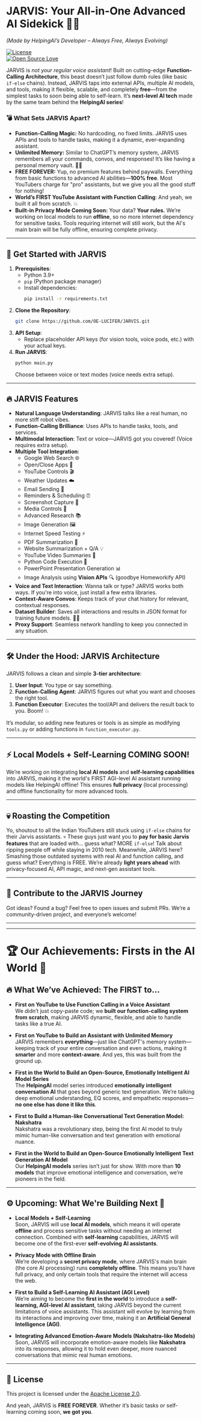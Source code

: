# JARVIS: Your All-in-One Advanced AI Sidekick 🤖🚀  
*(Made by HelpingAI’s Developer – Always Free, Always Evolving)*

[![License](https://img.shields.io/badge/License-Apache%202.0-blue.svg)](https://opensource.org/licenses/Apache-2.0)  
[![Open Source Love](https://badges.frapsoft.com/os/v1/open-source.svg?v=103)](https://github.com/OE-LUCIFER/JARVIS)

JARVIS is *not your regular voice assistant*! Built on cutting-edge **Function-Calling Architecture**, this beast doesn’t just follow dumb rules (like basic `if-else` chains). Instead, JARVIS taps into external APIs, multiple AI models, and tools, making it flexible, scalable, and completely **free**—from the simplest tasks to soon being able to self-learn. It’s **next-level AI tech** made by the same team behind the **HelpingAI series**!

### 💣 **What Sets JARVIS Apart?**
- **Function-Calling Magic:** No hardcoding, no fixed limits. JARVIS uses APIs and tools to handle tasks, making it a dynamic, ever-expanding assistant.
- **Unlimited Memory:** Similar to ChatGPT’s memory system, JARVIS remembers all your commands, convos, and responses! It’s like having a personal memory vault. 🧠✨
- **FREE FOREVER:** Yup, no premium features behind paywalls. Everything from basic functions to advanced AI abilities—**100% free**. Most YouTubers charge for "pro" assistants, but we give you all the good stuff for nothing!
- **World’s FIRST YouTube Assistant with Function Calling**: And yeah, we built it all from scratch. 💥
- **Built-in Privacy Mode Coming Soon:** Your data? **Your rules.** We’re working on local models to run **offline**, so no more internet dependency for sensitive tasks. Tools requiring internet will still work, but the AI's main brain will be fully offline, ensuring complete privacy.

---
## 🚀 **Get Started with JARVIS**

1. **Prerequisites**:
   - Python 3.9+ 
   - `pip` (Python package manager)
   - Install dependencies:
     ```bash
     pip install -r requirements.txt
     ```
2. **Clone the Repository**:
   ```bash
   git clone https://github.com/OE-LUCIFER/JARVIS.git
   ```
3. **API Setup**:
   - Replace placeholder API keys (for vision tools, voice pods, etc.) with your actual keys. 
4. **Run JARVIS**:
   ```bash
   python main.py
   ```
   Choose between voice or text modes (voice needs extra setup).
   
---

## 🔥 **JARVIS Features**

* **Natural Language Understanding**: JARVIS talks like a real human, no more stiff robot vibes.
* **Function-Calling Brilliance**: Uses APIs to handle tasks, tools, and services.
* **Multimodal Interaction**: Text or voice—JARVIS got you covered! (Voice requires extra setup).
* **Multiple Tool Integration**: 
  - Google Web Search 🌐  
  - Open/Close Apps 🚀  
  - YouTube Controls 🎬  
  - Weather Updates ☁️  
  - Email Sending 📧  
  - Reminders & Scheduling ⏰  
  - Screenshot Capture 📸  
  - Media Controls 🎵  
  - Advanced Research 📚  
  - Image Generation 🖼️  
  - Internet Speed Testing ⚡  
  - PDF Summarization 📄  
  - Website Summarization + Q/A 💡  
  - YouTube Video Summaries 🎥  
  - Python Code Execution 🐍  
  - PowerPoint Presentation Generation 📊  
  - Image Analysis using **Vision APIs** 🔍 (goodbye Homeworkify API)  
* **Voice and Text Interaction**: Wanna talk or type? JARVIS works both ways. If you're into voice, just install a few extra libraries.
* **Context-Aware Convos**: Keeps track of your chat history for relevant, contextual responses.
* **Dataset Builder**: Saves all interactions and results in JSON format for training future models. 📁💾
* **Proxy Support**: Seamless network handling to keep you connected in any situation.

---

## 🛠️ **Under the Hood: JARVIS Architecture**

JARVIS follows a clean and simple **3-tier architecture**:
1. **User Input**: You type or say something.
2. **Function-Calling Agent**: JARVIS figures out what you want and chooses the right tool.
3. **Function Executor**: Executes the tool/API and delivers the result back to you. Boom! 💥

It’s modular, so adding new features or tools is as simple as modifying `tools.py` or adding functions in `function_executor.py`. 

---



## ⚡ **Local Models + Self-Learning COMING SOON!**
We’re working on integrating **local AI models** and **self-learning capabilities** into JARVIS, making it the world's FIRST AGI-level AI assistant running models like HelpingAI offline! This ensures **full privacy** (local processing) and offline functionality for more advanced tools.

---

## 💀 **Roasting the Competition**  
Yo, shoutout to all the Indian YouTubers still stuck using `if-else` chains for their Jarvis assistants. 💀 These guys just want you to **pay for basic Jarvis features** that are loaded with… guess what? MORE `if-else`! Talk about ripping people off while staying in 2010 tech. Meanwhile, JARVIS here? Smashing those outdated systems with real AI and function calling, and guess what? Everything is FREE. We’re already **light years ahead** with privacy-focused AI, API magic, and next-gen assistant tools.

---

## 🤝 **Contribute to the JARVIS Journey**

Got ideas? Found a bug? Feel free to open issues and submit PRs. We’re a community-driven project, and everyone’s welcome!

---

---
# 🏆 **Our Achievements: Firsts in the AI World** 🏅

## 🔥 **What We’ve Achieved: The FIRST to...**

- **First on YouTube to Use Function Calling in a Voice Assistant**  
  We didn’t just copy-paste code; we **built our function-calling system from scratch**, making JARVIS dynamic, flexible, and able to handle tasks like a true AI.

- **First on YouTube to Build an Assistant with Unlimited Memory**  
  JARVIS remembers **everything**—just like ChatGPT's memory system—keeping track of your entire conversation and even actions, making it **smarter** and more **context-aware**. And yes, this was built from the ground up.

- **First in the World to Build an Open-Source, Emotionally Intelligent AI Model Series**  
  The **HelpingAI** model series introduced **emotionally intelligent conversation AI** that goes beyond generic text generation. We’re talking deep emotional understanding, EQ scores, and empathetic responses—**no one else has done it like this**.

- **First to Build a Human-like Conversational Text Generation Model: Nakshatra**  
  Nakshatra was a revolutionary step, being the first AI model to truly mimic human-like conversation and text generation with emotional nuance. 

- **First in the World to Build an Open-Source Emotionally Intelligent Text Generation AI Model**  
  Our **HelpingAI models** series isn’t just for show. With more than **10 models** that improve emotional intelligence and conversation, we’re pioneers in the field.

---

## ⚙️ **Upcoming: What We're Building Next** 🚀

- **Local Models + Self-Learning**  
  Soon, JARVIS will use **local AI models**, which means it will operate **offline** and process sensitive tasks without needing an internet connection. Combined with **self-learning** capabilities, JARVIS will become one of the first-ever **self-evolving AI assistants**.

- **Privacy Mode with Offline Brain**  
  We’re developing a **secret privacy mode**, where JARVIS's main brain (the core AI processing) runs **completely offline**. This means you’ll have full privacy, and only certain tools that require the internet will access the web.

- **First to Build a Self-Learning AI Assistant (AGI Level)**  
  We’re aiming to become the **first in the world** to introduce a **self-learning, AGI-level AI assistant**, taking JARVIS beyond the current limitations of voice assistants. This assistant will evolve by learning from its interactions and improving over time, making it an **Artificial General Intelligence (AGI)**.

- **Integrating Advanced Emotion-Aware Models (Nakshatra-like Models)**  
  Soon, JARVIS will incorporate emotion-aware models like **Nakshatra** into its responses, allowing it to hold even deeper, more nuanced conversations that mimic real human emotions.

---

## 📄 **License**

This project is licensed under the [Apache License 2.0](https://opensource.org/licenses/Apache-2.0).

And yeah, JARVIS is **FREE FOREVER**. Whether it’s basic tasks or self-learning coming soon, **we got you**.

